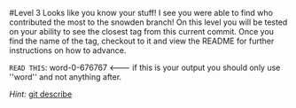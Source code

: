 #Level 3
Looks like you know your stuff!
I see you were able to find who contributed the most to the snowden branch!
On this level you will be tested on your ability to see the closest tag from this current commit.
Once you find the name of the tag, checkout to it and view the README for further instructions on how to advance. 

``READ THIS``: word-0-676767 <--- if this is your output you should only use ''word'' and not anything after.

*Hint:* [git describe](http://git-scm.com/docs/git-describe)
